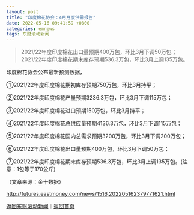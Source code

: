 ```yaml
---
layout: post
title: "印度棉花协会：4月月度供需报告"
date: 2022-05-16 09:41:59 +0800
categories: emnews
tags: 东财滚动新闻
---
```

> 2021/22年度印度棉花出口量预期400万包，环比3月下调50万包；2021/22年度印度棉花期末库存预期536.3万包，环比3月上调135万包。

<p>印度棉花协会公布最新预测数据，</p><p>①2021/22年度印度棉花期初库存预期750万包，环比3月持平；</p><p>②2021/22年度印度棉花产量预期3236.3万包，环比3月下调115万包；</p><p>③2021/22年度印度棉花进口预期150万包，环比3月持平；</p><p>④2021/22年度印度棉花总供应量预期4136.3万包，环比3月下调115万包；</p><p>⑤2021/22年度印度棉花国内总需求预期3200万包，环比3月下调200万包；</p><p>⑥2021/22年度印度棉花出口量预期400万包，环比3月下调50万包；</p><p>⑦2021/22年度印度棉花期末库存预期536.3万包，环比3月上调135万包。(注意：1包等于170公斤)</p><p class="em_media">（文章来源：金十数据）</p>

<http://futures.eastmoney.com/news/1516,202205162379771621.html>

[返回东财滚动新闻](//finews.withounder.com/emnews/)｜[返回首页](//finews.withounder.com/)